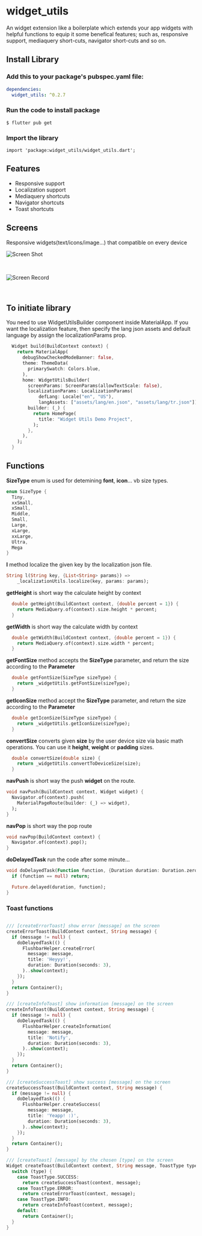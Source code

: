 # widget_utils

An widget extension like a boilerplate which extends your app widgets with helpful functions to equip it some benefical features; such as, responsive support, mediaquery short-cuts, navigator short-cuts and so on.


## Install Library

### Add this to your package's pubspec.yaml file:

``` yml
dependencies:
  widget_utils: ^0.2.7
```

### Run the code to install package

`$ flutter pub get`

### Import the library

`import 'package:widget_utils/widget_utils.dart';`



## Features
* Responsive support
* Localization support
* Mediaquery shortcuts
* Navigator shortcuts
* Toast shortcuts

## Screens

Responsive widgets(text/icons/image...) that compatible on every device
<br />

![Screen Shot](https://i.ibb.co/zfNxXGn/Screen-Shot-1442-01-03-at-09-35-15.png)

<br />

![Screen Record](https://media.giphy.com/media/iFyzu1ZgQvji7Qbtaf/giphy.gif)


<br />

## To initiate library
You need to use WidgetUtilsBuilder component inside MaterialApp.
If you want the localization feature, then specify the lang json assets and default language by assign the localizationParams prop.
```dart
  Widget build(BuildContext context) {
    return MaterialApp(
      debugShowCheckedModeBanner: false,
      theme: ThemeData(
        primarySwatch: Colors.blue,
      ),
      home: WidgetUtilsBuilder(
        screenParams: ScreenParams(allowTextScale: false),
        localizationParams: LocalizationParams(
            defLang: Locale("en", "US"),
            langAssets: ["assets/lang/en.json", "assets/lang/tr.json"]),
        builder: (_) {
          return HomePage(
            title: "Widget Utils Demo Project",
          );
        },
      ),
    );
  }
```


## Functions
__SizeType__ enum is used for detemining __font__, __icon__... vb size types.
```dart
enum SizeType {
  Tiny,
  xxSmall,
  xSmall,
  Middle,
  Small,
  Large,
  xLarge,
  xxLarge,
  Ultra,
  Mega
}
```

__l__ method localize the given key by the localization json file.
```dart
String l(String key, {List<String> params}) =>
    _localizationUtils.localize(key, params: params);
```


__getHeight__ is short way the calculate height by context
```dart
  double getHeight(BuildContext context, {double percent = 1}) {
    return MediaQuery.of(context).size.height * percent;
  }
```

__getWidth__ is short way the calculate width by context
```dart
  double getWidth(BuildContext context, {double percent = 1}) {
    return MediaQuery.of(context).size.width * percent;
  }
```

__getFontSize__ method accepts the __SizeType__ parameter, and return the size according to the __Parameter__ 
```dart
  double getFontSize(SizeType sizeType) {
    return _widgetUtils.getFontSize(sizeType);
  }
```

__getIconSize__ method accept the __SizeType__ parameter, and return the size according to the __Parameter__ 
```dart
  double getIconSize(SizeType sizeType) {
    return _widgetUtils.getIconSize(sizeType);
  }
```

__convertSize__ converts given __size__ by the user device size via basic math operations. You can use it __height__, __weight__ or __padding__ sizes.
```dart
  double convertSize(double size) {
    return _widgetUtils.convertToDeviceSize(size);
  }
```

__navPush__ is short way the push __widget__ on the route.
```dart
void navPush(BuildContext context, Widget widget) {
  Navigator.of(context).push(
    MaterialPageRoute(builder: (_) => widget),
  );
}
```

__navPop__ is short way the pop route
```dart
void navPop(BuildContext context) {
  Navigator.of(context).pop();
}
```

__doDelayedTask__ run the code after some minute...
```dart
void doDelayedTask(Function function, {Duration duration: Duration.zero}) {
  if (function == null) return;

  Future.delayed(duration, function);
}
```

### __Toast__ functions

```dart

/// [createErrorToast] show error [message] on the screen
createErrorToast(BuildContext context, String message) {
  if (message != null) {
    doDelayedTask(() {
      FlushbarHelper.createError(
        message: message,
        title: 'Heyyy!',
        duration: Duration(seconds: 3),
      )..show(context);
    });
  }
  return Container();
}

/// [createInfoToast] show information [message] on the screen
createInfoToast(BuildContext context, String message) {
  if (message != null) {
    doDelayedTask(() {
      FlushbarHelper.createInformation(
        message: message,
        title: 'Notify',
        duration: Duration(seconds: 3),
      )..show(context);
    });
  }
  return Container();
}

/// [createSuccessToast] show success [message] on the screen
createSuccessToast(BuildContext context, String message) {
  if (message != null) {
    doDelayedTask(() {
      FlushbarHelper.createSuccess(
        message: message,
        title: 'Yeapp! :)',
        duration: Duration(seconds: 3),
      )..show(context);
    });
  }
  return Container();
}

/// [createToast] [message] by the chosen [type] on the screen
Widget createToast(BuildContext context, String message, ToastType type) {
  switch (type) {
    case ToastType.SUCCESS:
      return createSuccessToast(context, message);
    case ToastType.ERROR:
      return createErrorToast(context, message);
    case ToastType.INFO:
      return createInfoToast(context, message);
    default:
      return Container();
  }
}
```







